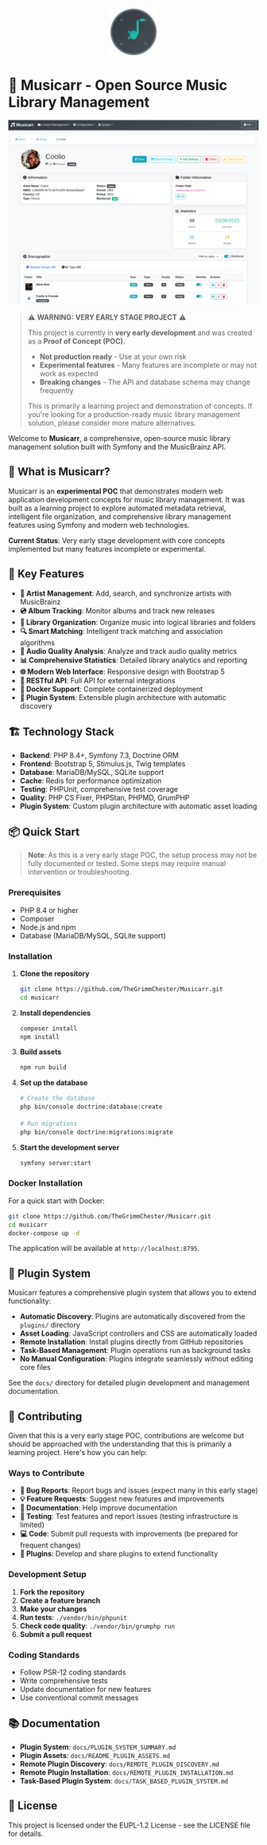 <p align="center">
  <img src="public/favicon.svg" height="96" width="96"/>
</p>

# 🎵 Musicarr - Open Source Music Library Management

<p align="center">
  <img src="docs/artist_page.png"/>
</p>

> ⚠️ **WARNING: VERY EARLY STAGE PROJECT** ⚠️
> 
> This project is currently in **very early development** and was created as a **Proof of Concept (POC)**. 
> 
> - **Not production ready** - Use at your own risk
> - **Experimental features** - Many features are incomplete or may not work as expected
> - **Breaking changes** - The API and database schema may change frequently
> 
> This is primarily a learning project and demonstration of concepts. If you're looking for a production-ready music library management solution, please consider more mature alternatives.

Welcome to **Musicarr**, a comprehensive, open-source music library management solution built with Symfony and the MusicBrainz API.

## 🌟 What is Musicarr?

Musicarr is an **experimental POC** that demonstrates modern web application development concepts for music library management. It was built as a learning project to explore automated metadata retrieval, intelligent file organization, and comprehensive library management features using Symfony and modern web technologies.

**Current Status**: Very early stage development with core concepts implemented but many features incomplete or experimental.

## 🚀 Key Features

- **🎤 Artist Management**: Add, search, and synchronize artists with MusicBrainz
- **💿 Album Tracking**: Monitor albums and track new releases
- **📁 Library Organization**: Organize music into logical libraries and folders
- **🔍 Smart Matching**: Intelligent track matching and association algorithms
- **🎵 Audio Quality Analysis**: Analyze and track audio quality metrics
- **📊 Comprehensive Statistics**: Detailed library analytics and reporting
- **🌐 Modern Web Interface**: Responsive design with Bootstrap 5
- **🔌 RESTful API**: Full API for external integrations
- **🐳 Docker Support**: Complete containerized deployment
- **🔌 Plugin System**: Extensible plugin architecture with automatic discovery

## 🏗️ Technology Stack

- **Backend**: PHP 8.4+, Symfony 7.3, Doctrine ORM
- **Frontend**: Bootstrap 5, Stimulus.js, Twig templates
- **Database**: MariaDB/MySQL, SQLite support
- **Cache**: Redis for performance optimization
- **Testing**: PHPUnit, comprehensive test coverage
- **Quality**: PHP CS Fixer, PHPStan, PHPMD, GrumPHP
- **Plugin System**: Custom plugin architecture with automatic asset loading

## 📦 Quick Start

> **Note**: As this is a very early stage POC, the setup process may not be fully documented or tested. Some steps may require manual intervention or troubleshooting.

### Prerequisites
- PHP 8.4 or higher
- Composer
- Node.js and npm
- Database (MariaDB/MySQL, SQLite support)

### Installation

1. **Clone the repository**
   ```bash
   git clone https://github.com/TheGrimmChester/Musicarr.git
   cd musicarr
   ```

2. **Install dependencies**
   ```bash
   composer install
   npm install
   ```

3. **Build assets**
   ```bash
   npm run build
   ```

4. **Set up the database**
   ```bash
   # Create the database
   php bin/console doctrine:database:create
   
   # Run migrations
   php bin/console doctrine:migrations:migrate
   ```

5. **Start the development server**
   ```bash
   symfony server:start
   ```

### Docker Installation

For a quick start with Docker:

```bash
git clone https://github.com/TheGrimmChester/Musicarr.git
cd musicarr
docker-compose up -d
```

The application will be available at `http://localhost:8795`.

## 🔌 Plugin System

Musicarr features a comprehensive plugin system that allows you to extend functionality:

- **Automatic Discovery**: Plugins are automatically discovered from the `plugins/` directory
- **Asset Loading**: JavaScript controllers and CSS are automatically loaded
- **Remote Installation**: Install plugins directly from GitHub repositories
- **Task-Based Management**: Plugin operations run as background tasks
- **No Manual Configuration**: Plugins integrate seamlessly without editing core files

See the `docs/` directory for detailed plugin development and management documentation.

## 🤝 Contributing

Given that this is a very early stage POC, contributions are welcome but should be approached with the understanding that this is primarily a learning project. Here's how you can help:

### Ways to Contribute

- **🐛 Bug Reports**: Report bugs and issues (expect many in this early stage)
- **💡 Feature Requests**: Suggest new features and improvements
- **📝 Documentation**: Help improve documentation
- **🧪 Testing**: Test features and report issues (testing infrastructure is limited)
- **💻 Code**: Submit pull requests with improvements (be prepared for frequent changes)
- **🔌 Plugins**: Develop and share plugins to extend functionality

### Development Setup

1. **Fork the repository**
2. **Create a feature branch**
3. **Make your changes**
4. **Run tests**: `./vendor/bin/phpunit`
5. **Check code quality**: `./vendor/bin/grumphp run`
6. **Submit a pull request**

### Coding Standards

- Follow PSR-12 coding standards
- Write comprehensive tests
- Update documentation for new features
- Use conventional commit messages

## 📚 Documentation

- **Plugin System**: `docs/PLUGIN_SYSTEM_SUMMARY.md`
- **Plugin Assets**: `docs/README_PLUGIN_ASSETS.md`
- **Remote Plugin Discovery**: `docs/REMOTE_PLUGIN_DISCOVERY.md`
- **Remote Plugin Installation**: `docs/REMOTE_PLUGIN_INSTALLATION.md`
- **Task-Based Plugin System**: `docs/TASK_BASED_PLUGIN_SYSTEM.md`

## 📄 License

This project is licensed under the EUPL-1.2 License - see the LICENSE file for details.
